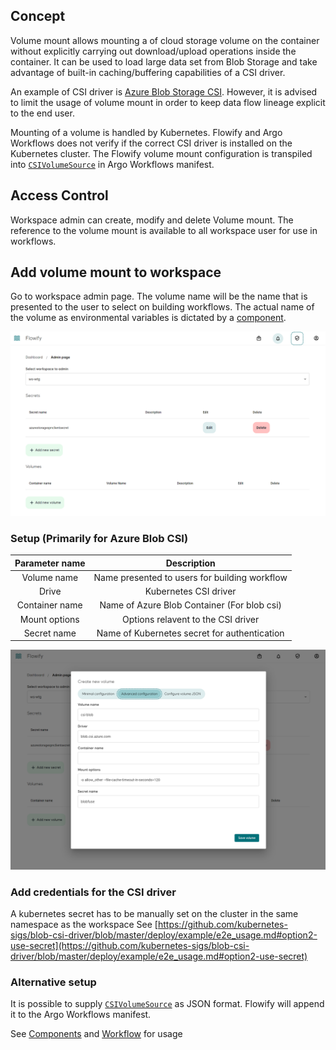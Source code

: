 ## Concept
Volume mount allows mounting a of cloud storage volume on the container without explicitly carrying out download/upload operations inside the container. It can be used to load large data set from Blob Storage and take advantage of built-in caching/buffering capabilities of a CSI driver. 

An example of CSI driver is [Azure Blob Storage CSI](https://github.com/kubernetes-sigs/blob-csi-driver). However, it is advised to limit the usage of volume mount in order to keep data flow lineage explicit to the end user.

Mounting of a volume is handled by Kubernetes. Flowify and Argo Workflows does not verify if the correct CSI driver is installed on the Kubernetes cluster. The Flowify volume mount configuration is transpiled into [`CSIVolumeSource`](https://argoproj.github.io/argo-workflows/fields/#csivolumesource) in Argo Workflows manifest.


## Access Control
Workspace admin can create, modify and delete Volume mount. The reference to the volume mount is available to all workspace user for use in workflows.

## Add volume mount to workspace
Go to workspace admin page. The volume name will be the name that is presented to the user to select on building workflows. The actual name of the volume as environmental variables is dictated by a [component](bricks.md#add-volume-mount).

![admin page](./assets/admin/admin_page.PNG)

### Setup (Primarily for Azure Blob CSI)
|      Parameter name      |  Description |
|:-------------:|:------:|
|  Volume name | Name presented to users for building workflow |
|    Drive   |   Kubernetes CSI driver |
| Container name |    Name of Azure Blob Container (For blob csi) |
| Mount options |    Options relavent to the CSI driver |
| Secret name |    Name of Kubernetes secret for authentication|

![Volume mount](./assets/admin/add_mount.PNG)

### Add credentials for the CSI driver
A kubernetes secret has to be manually set on the cluster in the same namespace as the workspace
See [https://github.com/kubernetes-sigs/blob-csi-driver/blob/master/deploy/example/e2e_usage.md#option2-use-secret](https://github.com/kubernetes-sigs/blob-csi-driver/blob/master/deploy/example/e2e_usage.md#option2-use-secret)

### Alternative setup
It is possible to supply [`CSIVolumeSource`](https://argoproj.github.io/argo-workflows/executor_swagger/#csivolumesource) as JSON format. Flowify will append it to the Argo Workflows manifest.

See [Components](./bricks.md#add-volume-mount) and [Workflow](./workflows.md#volume-mount) for usage